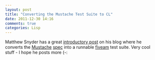 ```yaml
---
layout: post
title: "Converting the Mustache Test Suite to CL"
date: 2011-12-30 14:16
comments: true
categories: Lisp
---
```

Matthew Snyder has a great
[introductory post](http://msnyder.info/posts/2011/12/common-lisp-mustache/)
on his blog where he converts the
[Mustache](http://mustache.github.com/)
[spec](https://github.com/mustache/spec) into a runnable
[fiveam](http://common-lisp.net/project/bese/FiveAM.html) test
suite. Very cool stuff - I hope he posts more (-:
